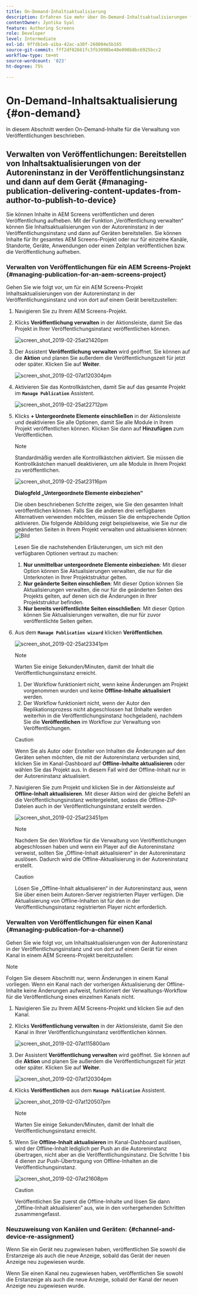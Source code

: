 ```yaml
---
title: On-Demand-Inhaltsaktualisierung
description: Erfahren Sie mehr über On-Demand-Inhaltsaktualisierungen für die Verwaltung von Veröffentlichungen.
contentOwner: Jyotika Syal
feature: Authoring Screens
role: Developer
level: Intermediate
exl-id: 9ffdb1eb-a1ba-42ac-a30f-260004e5b165
source-git-commit: fff2df02661fc3fb3098be40e090b8bc6925bcc2
workflow-type: tm+mt
source-wordcount: '823'
ht-degree: 75%

---
```


# On-Demand-Inhaltsaktualisierung {#on-demand}

In diesem Abschnitt werden On-Demand-Inhalte für die Verwaltung von Veröffentlichungen beschrieben.

## Verwalten von Veröffentlichungen: Bereitstellen von Inhaltsaktualisierungen von der Autoreninstanz in der Veröffentlichungsinstanz und dann auf dem Gerät {#managing-publication-delivering-content-updates-from-author-to-publish-to-device}

Sie können Inhalte in AEM Screens veröffentlichen und deren Veröffentlichung aufheben. Mit der Funktion „Veröffentlichung verwalten“ können Sie Inhaltsaktualisierungen von der Autoreninstanz in der Veröffentlichungsinstanz und dann auf Geräten bereitstellen. Sie können Inhalte für Ihr gesamtes AEM Screens-Projekt oder nur für einzelne Kanäle, Standorte, Geräte, Anwendungen oder einen Zeitplan veröffentlichen bzw. die Veröffentlichung aufheben. 

### Verwalten von Veröffentlichungen für ein AEM Screens-Projekt {#managing-publication-for-an-aem-screens-project}

Gehen Sie wie folgt vor, um für ein AEM Screens-Projekt Inhaltsaktualisierungen von der Autoreninstanz in der Veröffentlichungsinstanz und von dort auf einem Gerät bereitzustellen:

1. Navigieren Sie zu Ihrem AEM Screens-Projekt.
1. Klicks **Veröffentlichung verwalten** in der Aktionsleiste, damit Sie das Projekt in Ihrer Veröffentlichungsinstanz veröffentlichen können.

   ![screen_shot_2019-02-25at21420pm](assets/screen_shot_2019-02-25at21420pm.png)

1. Der Assistent **Veröffentlichung verwalten** wird geöffnet. Sie können auf die **Aktion** und planen Sie außerdem die Veröffentlichungszeit für jetzt oder später. Klicken Sie auf **Weiter**.

   ![screen_shot_2019-02-07at120304pm](assets/screen_shot_2019-02-07at120304pm.png)

1. Aktivieren Sie das Kontrollkästchen, damit Sie auf das gesamte Projekt im **`Manage Publication`** Assistent.

   ![screen_shot_2019-02-25at22712pm](assets/screen_shot_2019-02-25at22712pm.png)

1. Klicks **+ Untergeordnete Elemente einschließen** in der Aktionsleiste und deaktivieren Sie alle Optionen, damit Sie alle Module in Ihrem Projekt veröffentlichen können. Klicken Sie dann auf **Hinzufügen** zum Veröffentlichen.

   >[!NOTE]
   >
   >Standardmäßig werden alle Kontrollkästchen aktiviert. Sie müssen die Kontrollkästchen manuell deaktivieren, um alle Module in Ihrem Projekt zu veröffentlichen.

   ![screen_shot_2019-02-25at23116pm](assets/screen_shot_2019-02-25at23116pm.png)

   **Dialogfeld „Untergeordnete Elemente einbeziehen“**

   Die oben beschriebenen Schritte zeigen, wie Sie den gesamten Inhalt veröffentlichen können. Falls Sie die anderen drei verfügbaren Alternativen verwenden möchten, müssen Sie die entsprechende Option aktivieren.
Die folgende Abbildung zeigt beispielsweise, wie Sie nur die geänderten Seiten in Ihrem Projekt verwalten und aktualisieren können:
   ![Bild](assets/author-publish-manage.png)

   Lesen Sie die nachstehenden Erläuterungen, um sich mit den verfügbaren Optionen vertraut zu machen:

   1. **Nur unmittelbar untergeordnete Elemente einbeziehen**:
Mit dieser Option können Sie Aktualisierungen verwalten, die nur für die Unterknoten in Ihrer Projektstruktur gelten.
   1. **Nur geänderte Seiten einschließen**:
Mit dieser Option können Sie Aktualisierungen verwalten, die nur für die geänderten Seiten des Projekts gelten, auf denen sich die Änderungen in Ihrer Projektstruktur befinden.
   1. **Nur bereits veröffentlichte Seiten einschließen**:
Mit dieser Option können Sie Aktualisierungen verwalten, die nur für zuvor veröffentlichte Seiten gelten.


1. Aus dem **`Manage Publication wizard`** klicken **Veröffentlichen**.

   ![screen_shot_2019-02-25at23341pm](assets/screen_shot_2019-02-25at23341pm.png)

   >[!NOTE]
   >
   >Warten Sie einige Sekunden/Minuten, damit der Inhalt die Veröffentlichungsinstanz erreicht.
   >
   >
   >    1. Der Workflow funktioniert nicht, wenn keine Änderungen am Projekt vorgenommen wurden und keine **Offline-Inhalte aktualisiert** werden.
   >    1. Der Workflow funktioniert nicht, wenn der Autor den Replikationsprozess nicht abgeschlossen hat (Inhalte werden weiterhin in die Veröffentlichungsinstanz hochgeladen), nachdem Sie die **Veröffentlichen** im Workflow zur Verwaltung von Veröffentlichungen.

   >[!CAUTION]
   >Wenn Sie als Autor oder Ersteller von Inhalten die Änderungen auf den Geräten sehen möchten, die mit der Autoreninstanz verbunden sind, klicken Sie im Kanal-Dashboard auf **Offline-Inhalte aktualisieren** oder wählen Sie das Projekt aus. In diesem Fall wird der Offline-Inhalt nur in der Autoreninstanz aktualisiert.

1. Navigieren Sie zum Projekt und klicken Sie in der Aktionsleiste auf **Offline-Inhalt aktualisieren**. Mit dieser Aktion wird der gleiche Befehl an die Veröffentlichungsinstanz weitergeleitet, sodass die Offline-ZIP-Dateien auch in der Veröffentlichungsinstanz erstellt werden.

   ![screen_shot_2019-02-25at23451pm](assets/screen_shot_2019-02-25at23451pm.png)


   >[!NOTE]
   >
   >Nachdem Sie den Workflow für die Verwaltung von Veröffentlichungen abgeschlossen haben und wenn ein Player auf die Autoreninstanz verweist, sollten Sie „Offline-Inhalt aktualisieren“ in der Autoreninstanz auslösen. Dadurch wird die Offline-Aktualisierung in der Autoreninstanz erstellt.

   >[!CAUTION]
   >
   >Lösen Sie „Offline-Inhalt aktualisieren“ in der Autoreninstanz aus, wenn Sie über einen beim Autoren-Server registrierten Player verfügen. Die Aktualisierung von Offline-Inhalten ist für den in der Veröffentlichungsinstanz registrierten Player nicht erforderlich.

### Verwalten von Veröffentlichungen für einen Kanal {#managing-publication-for-a-channel}

Gehen Sie wie folgt vor, um Inhaltsaktualisierungen von der Autoreninstanz in der Veröffentlichungsinstanz und von dort auf einem Gerät für einen Kanal in einem AEM Screens-Projekt bereitzustellen:

>[!NOTE]
>
>Folgen Sie diesem Abschnitt nur, wenn Änderungen in einem Kanal vorliegen. Wenn ein Kanal nach der vorherigen Aktualisierung der Offline-Inhalte keine Änderungen aufweist, funktioniert der Verwaltungs-Workflow für die Veröffentlichung eines einzelnen Kanals nicht.

1. Navigieren Sie zu Ihrem AEM Screens-Projekt und klicken Sie auf den Kanal.
1. Klicks **Veröffentlichung verwalten** in der Aktionsleiste, damit Sie den Kanal in Ihrer Veröffentlichungsinstanz veröffentlichen können.

   ![screen_shot_2019-02-07at115800am](assets/screen_shot_2019-02-07at115800am.png)

1. Der Assistent **Veröffentlichung verwalten** wird geöffnet. Sie können auf die **Aktion** und planen Sie außerdem die Veröffentlichungszeit für jetzt oder später. Klicken Sie auf **Weiter**.

   ![screen_shot_2019-02-07at120304pm](assets/screen_shot_2019-02-07at120304pm.png)

1. Klicks **Veröffentlichen** aus dem **`Manage Publication`** Assistent.

   ![screen_shot_2019-02-07at120507pm](assets/screen_shot_2019-02-07at120507pm.png)

   >[!NOTE]
   >
   >Warten Sie einige Sekunden/Minuten, damit der Inhalt die Veröffentlichungsinstanz erreicht.

1. Wenn Sie **Offline-Inhalt aktualisieren** im Kanal-Dashboard auslösen, wird der Offline-Inhalt lediglich per Push an die Autoreninstanz übertragen, nicht aber an die Veröffentlichungsinstanz. Die Schritte 1 bis 4 dienen zur Push-Übertragung von Offline-Inhalten an die Veröffentlichungsinstanz.

   ![screen_shot_2019-02-07at21608pm](assets/screen_shot_2019-02-07at21608pm.png)

   >[!CAUTION]
   >
   >Veröffentlichen Sie zuerst die Offline-Inhalte und lösen Sie dann „Offline-Inhalt aktualisieren“ aus, wie in den vorhergehenden Schritten zusammengefasst.

### Neuzuweisung von Kanälen und Geräten: {#channel-and-device-re-assignment}

Wenn Sie ein Gerät neu zugewiesen haben, veröffentlichen Sie sowohl die Erstanzeige als auch die neue Anzeige, sobald das Gerät der neuen Anzeige neu zugewiesen wurde.

Wenn Sie einen Kanal neu zugewiesen haben, veröffentlichen Sie sowohl die Erstanzeige als auch die neue Anzeige, sobald der Kanal der neuen Anzeige neu zugewiesen wurde.
